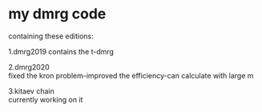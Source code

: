 # my dmrg code 
containing these editions:

1.dmrg2019
contains the t-dmrg 

2.dmrg2020  
fixed the kron problem-improved the efficiency-can calculate with large m

3.kitaev chain  
currently working on   it
 
